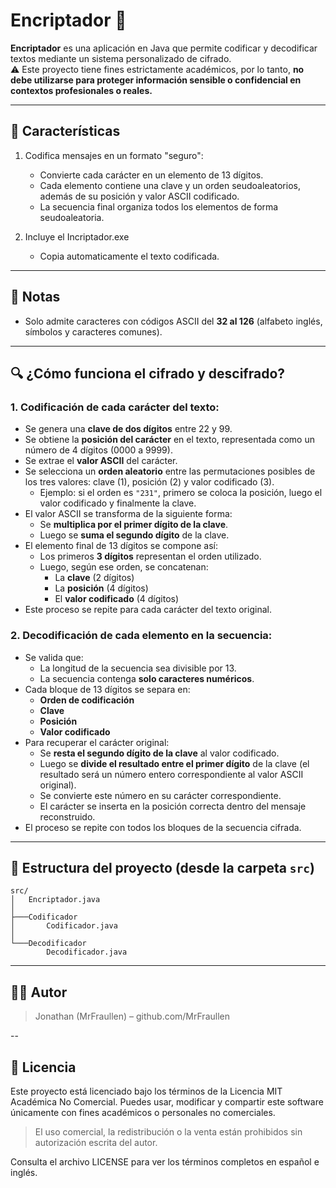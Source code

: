 # Encriptador 🔐

**Encriptador** es una aplicación en Java que permite codificar y decodificar textos mediante un sistema personalizado de cifrado.  
⚠️ Este proyecto tiene fines estrictamente académicos, por lo tanto, **no debe utilizarse para proteger información sensible o confidencial en contextos profesionales o reales.**

---

## 🚀 Características

1. Codifica mensajes en un formato "seguro":
   - Convierte cada carácter en un elemento de 13 dígitos.
   - Cada elemento contiene una clave y un orden seudoaleatorios, además de su posición y valor ASCII codificado.
   - La secuencia final organiza todos los elementos de forma seudoaleatoria.

3. Incluye el Incriptador.exe
   - Copia automaticamente el texto codificada.

---

## 📝 Notas

- Solo admite caracteres con códigos ASCII del **32 al 126** (alfabeto inglés, símbolos y caracteres comunes).

---

## 🔍 ¿Cómo funciona el cifrado y descifrado?

### 1. Codificación de cada carácter del texto:

- Se genera una **clave de dos dígitos** entre 22 y 99.
- Se obtiene la **posición del carácter** en el texto, representada como un número de 4 dígitos (0000 a 9999).
- Se extrae el **valor ASCII** del carácter.
- Se selecciona un **orden aleatorio** entre las permutaciones posibles de los tres valores: clave (1), posición (2) y valor codificado (3).
  - Ejemplo: si el orden es `"231"`, primero se coloca la posición, luego el valor codificado y finalmente la clave.
- El valor ASCII se transforma de la siguiente forma:
  - Se **multiplica por el primer dígito de la clave**.
  - Luego se **suma el segundo dígito** de la clave.
- El elemento final de 13 dígitos se compone así:
  - Los primeros **3 dígitos** representan el orden utilizado.
  - Luego, según ese orden, se concatenan:
    - La **clave** (2 dígitos)
    - La **posición** (4 dígitos)
    - El **valor codificado** (4 dígitos)
- Este proceso se repite para cada carácter del texto original.

### 2. Decodificación de cada elemento en la secuencia:

- Se valida que:
  - La longitud de la secuencia sea divisible por 13.
  - La secuencia contenga **solo caracteres numéricos**.
- Cada bloque de 13 dígitos se separa en:
  - **Orden de codificación**
  - **Clave**
  - **Posición**
  - **Valor codificado**
- Para recuperar el carácter original:
  - Se **resta el segundo dígito de la clave** al valor codificado.
  - Luego se **divide el resultado entre el primer dígito** de la clave (el resultado será un número entero correspondiente al valor ASCII original).
  - Se convierte este número en su carácter correspondiente.
  - El carácter se inserta en la posición correcta dentro del mensaje reconstruido.
- El proceso se repite con todos los bloques de la secuencia cifrada.

---

## 🧱 Estructura del proyecto (desde la carpeta `src`)

```plaintext
src/
│   Encriptador.java
│
├───Codificador
│       Codificador.java
│
└───Decodificador
        Decodificador.java
```

---

## 🧑‍💻 Autor
> Jonathan (MrFraullen) – github.com/MrFraullen

--

## 📄 Licencia
Este proyecto está licenciado bajo los términos de la Licencia MIT Académica No Comercial.
Puedes usar, modificar y compartir este software únicamente con fines académicos o personales no comerciales.

> El uso comercial, la redistribución o la venta están prohibidos sin autorización escrita del autor.

Consulta el archivo LICENSE para ver los términos completos en español e inglés.